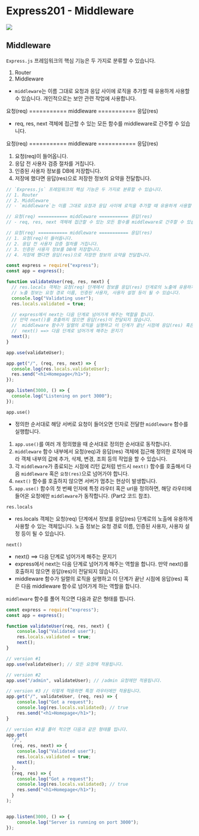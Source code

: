 # Express201 - Middleware
<img src="https://camo.githubusercontent.com/30a086e403d837b1be36f2667f3429976bc08054786468fcc42cd011e78610b6/68747470733a2f2f63646e2d696d616765732d312e6d656469756d2e636f6d2f6d61782f3830302f312a7436423245535968516c494a4c537270336e637961512e706e67" />

## Middleware
`Express.js` 프레임워크의 핵심 기능은 두 가지로 분류할 수 있습니다.
1. Router
2. Middleware 
- `middleware`는 이름 그대로 요청과 응답 사이에 로직을 추가할 때 유용하게 사용할 수 있습니다. 개인적으로는 보안 관련 작업에 사용합니다.

요청(req) =========== middleware =========== 응답(res)
- req, res, next 객체에 접근할 수 있는 모든 함수를 middleware로 간주할 수 있습니다.

요청(req) =========== middleware =========== 응답(res)
1. 요청(req)이 들어옵니다.
2. 응답 전 사용자 검증 절차를 거칩니다.
3. 인증된 사용자 정보를 DB에 저장합니다.
4. 저장에 했다면 응답(res)으로 저장한 정보의 요약을 전달합니다.

```javascript
// `Express.js` 프레임워크의 핵심 기능은 두 가지로 분류할 수 있습니다.
// 1. Router
// 2. Middleware
// - `middleware`는 이름 그대로 요청과 응답 사이에 로직을 추가할 때 유용하게 사용할 수 있습니다. 개인적으로는 보안 관련 작업에 사용합니다.

// 요청(req) =========== middleware =========== 응답(res)
// - req, res, next 객체에 접근할 수 있는 모든 함수를 middleware로 간주할 수 있습니다.

// 요청(req) =========== middleware =========== 응답(res)
// 1. 요청(req)이 들어옵니다.
// 2. 응답 전 사용자 검증 절차를 거칩니다.
// 3. 인증된 사용자 정보를 DB에 저장합니다.
// 4. 저장에 했다면 응답(res)으로 저장한 정보의 요약을 전달합니다.

const express = require("express");
const app = express();

function validateUser(req, res, next) {
  // res.locals 객체는 요청(req) 단계에서 정보를 응답(res) 단계로의 노출에 유용하게 사용할 수 있는 객체입니다.
  // 노출 정보는 요청 경로 이름, 인증된 사용자, 사용자 설정 등이 될 수 있습니다.
  console.log("Validating user");
  res.locals.validated = true;

  // express에서 next는 다음 단계로 넘어가게 해주는 역할을 합니다.
  // 만약 next()를 호출하지 않으면 응답(res)이 전달되지 않습니다.
  //  middleware 함수가 일렬의 로직을 실행하고 이 단계가 끝난 시점에 응답(res) 혹은 다음 middleware 함수로 넘어가게 하는 역할을 합니다.
  //  next() ==> 다음 단계로 넘어가게 해주는 문지기
  next();
}

app.use(validateUser);

app.get("/", (req, res, next) => {
  console.log(res.locals.validateUser);
  res.send("<h1>Homepage</h1>");
});

app.listen(3000, () => {
  console.log("Listening on port 3000");
});
```

`app.use()`
- 정의한 순서대로 해당 서버로 요청이 들어오면 인자로 전달한 `middleware` 함수를 실행합니다.
1. `app.use()`를 여러 개 정의했을 때 순서대로 정의한 순서대로 동작합니다.
2. `middleware` 함수 내부에서 요청(req)과 응답(res) 객체에 접근해 정의한 로직에 따라 객체 내부의 값에 추가, 삭제, 변경, 조희 등의 작업을 할 수 있습니다.
3. 각 `middleware`가 종료되는 시점에 리턴 값처럼 반드시 `next()` 함수를 호출해서 다음 `middleware` 혹은 `요청(res)`으로 넘어가야 합니다.
4. `next()` 함수를 호출하지 않으면 서버가 멈추는 현상이 발생합니다.
5. `app.use()` 함수의 첫 번째 인자에 특정 라우터 혹은 url을 정의하면, 해당 라우터에 들어온 요청에만 `middleware`가 동작합니다. (Part2 코드 참조).


`res.locals`
- res.locals 객체는 요청(req) 단계에서 정보를 응답(res) 단계로의 노출에 유용하게 사용할 수 있는 객체입니다. 노출 정보는 요청 경로 이름, 인증된 사용자, 사용자 설정 등이 될 수 있습니다.

`next()`
- next() ==> 다음 단계로 넘어가게 해주는 문지기
- express에서 next는 다음 단계로 넘어가게 해주는 역할을 합니다. 만약 next()를 호출하지 않으면 응답(res)이 전달되지 않습니다.
- middleware 함수가 일렬의 로직을 실행하고 이 단계가 끝난 시점에 응답(res) 혹은 다음 middleware 함수로 넘어가게 하는 역할을 합니다.

`middleware` 함수를 풀어 적으면 다음과 같은 형태를 띕니다.
```javascript
const express = require("express");
const app = express();

function validateUser(req, res, next) {
    console.log("Validated user");
    res.locals.validated = true;
    next();
}

// version #1
app.use(validateUser); // 모든 요청에 적용됩니다.

// version #2
app.use("/admin", validateUser); // /admin 요청에만 적용됩니다.

// version #3 // 이렇게 적용하면 특정 라우터에만 적용됩니다.
app.get("/", validateUser, (req, res) => {
    console.log("Got a request");
    console.log(res.locals.validated); // true
    res.send("<h1>Homepage</h1>");
}

// version #3을 풀어 적으면 다음과 같은 형태를 띱니다.
app.get(
  "/",
  (req, res, next) => {
    console.log("Validated user");
    res.locals.validated = true;
    next();
  },
  (req, res) => {
    console.log("Got a request");
    console.log(res.locals.validated); // true
    res.send("<h1>Homepage</h1>");
  }
);


app.listen(3000, () => {
    console.log("Server is running on port 3000");
});
```

